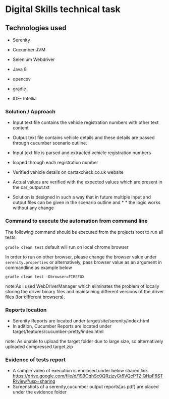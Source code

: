 # Digital Skills technical task

## Technologies used

* Serenity
* Cucumber JVM
* Selenium Webdriver
* Java 8
* opencsv
* gradle

* IDE- IntelliJ



###  Solution / Approach

* Input text file contains the vehicle registration numbers with other text content
* Output text file contains vehicle details and these details are passed through cucumber scenario outline.

* Input text file is parsed and extracted vehicle registration numbers
* looped through each registration number
* Verified vehicle details on cartaxcheck.co.uk website
* Actual values are verified with the expected values which are present in the car_output.txt
* Solution is designed in such a way that in future multiple input and output files can be given in the scenario outline and * * the logic works without any change


### Command to execute the automation from command line
The following command should be executed from the projects root to run all tests:

`gradle clean test` default will run on local chrome browser

In order to run on other browser, please change the browser value under `serenity.properties` or alternatively, 
pass browser value as an argument in commandline as example below

`gradle clean test -Dbrowser=FIREFOX`

note:As I used WebDriverManager which eliminates the problem of locally storing the driver binary files 
and maintaining different versions of the driver files (for different browsers).

### Reports location
* Serenity Reports are located under target/site/serenity/index.html
* In adition, Cucumber Reports are located under target/features/cucumber-pretty/index.html

note: As unable to upload the target folder due to large size, so alternatively uploaded compressed target.zip


### Evidence of tests report

* A sample video of execution is enclosed under below shared link 
https://drive.google.com/file/d/199OqhSc0QRzjzyGt6VQcPTZIQHpF6STR/view?usp=sharing
* Screenshots of a serenity,cucumber output reports[as pdf] are placed under the evidence folder
